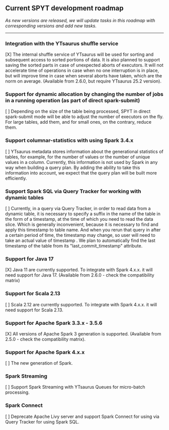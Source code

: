 ## Current SPYT development roadmap

_As new versions are released, we will update tasks in this roadmap with corresponding versions and add new tasks._
***

### Integration with the YTsaurus shuffle service

[X] The internal shuffle service of YTsaurus will be used for sorting and subsequent access to sorted portions of data. It is also planned to support saving the sorted parts in case of unexpected aborts of executors. It will not accelerate time of operations in case when no one interruption is in place, but will improve time in case when several aborts have taken, which are the norm on average. (Available from 2.6.0, but require YTsaurus 25.2 version).

### Support for dynamic allocation by changing the number of jobs in a running operation (as part of direct spark-submit)

[ ] Depending on the size of the table being processed, SPYT in direct spark-submit mode will be able to adjust the number of executors on the fly. For large tables, add them, and for small ones, on the contrary, reduce them.

### Support columnar-statistics with using Spark 3.4.x

[ ] YTsaurus metadata stores information about the generational statistics of tables, for example, for the number of values or the number of unique values in a column. Currently, this information is not used by Spark in any way when building a query plan. By adding the ability to take this information into account, we expect that the query plan will be built more efficiently.

### Support Spark SQL via Query Tracker for working with dynamic tables

[ ] Currently, in a query via Query Tracker, in order to read data from a dynamic table, it is necessary to specify a suffix in the name of the table in the form of a timestamp, at the time of which you need to read the data slice. Which is generally inconvenient, because it is necessary to find and apply this timestamp to table name. And when you rerun that query in after a certain period of time, the timestamp may change, so user will need to take an actual value of timestamp . We plan to automatically find the last timestamp of the table from its "last_commit_timestamp" attribute.

### Support for Java 17

[X] Java 11 are currently supported. To integrate with Spark 4.x.x. it will need support for Java 17. (Available from 2.6.0 - check the compatibility matrix)

### Support for Scala 2.13

[ ] Scala 2.12 are currently supported. To integrate with Spark 4.x.x. it will need support for Scala 2.13.

### Support for Apache Spark 3.3.x - 3.5.6
[X] All versions of Apache Spark 3 generation is supported. (Available from 2.5.0 - check the compatibility matrix).

### Support for Apache Spark 4.x.x
[ ] The new generation of Spark. 

### Spark Streaming
[ ] Support Spark Streaming with YTsaurus Queues for micro-batch processing.

### Spark Connect
[ ] Deprecate Apache Livy server and support Spark Connect for using via Query Tracker for using Spark SQL.
